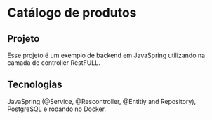 # Catálogo de produtos

## Projeto
Esse projeto é um exemplo de backend em JavaSpring utilizando na camada de controller RestFULL.

## Tecnologias
JavaSpring (@Service, @Rescontroller, @Entitiy and Repository), PostgreSQL e rodando no Docker.
